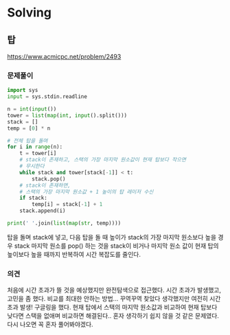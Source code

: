 # Solving

## 탑
https://www.acmicpc.net/problem/2493
### 문제풀이
```python
import sys
input = sys.stdin.readline

n = int(input())
tower = list(map(int, input().split()))
stack = []
temp = [0] * n

# 전체 탑을 돌며
for i in range(n):
    t = tower[i]
    # stack이 존재하고, 스택의 가장 마지막 원소값이 현재 탑보다 작으면
    # 무시한다
    while stack and tower[stack[-1]] < t:
        stack.pop()
    # stack이 존재하면,
    # 스택의 가장 마지막 원소값 + 1 높이의 탑 레이저 수신
    if stack:
        temp[i] = stack[-1] + 1
    stack.append(i)

print(' '.join(list(map(str, temp))))
```
탑을 돌며 stack에 넣고, 다음 탑을 돌 때 높이가 stack의 가장 마지막 원소보다 높을 경우 stack 마지막 원소를 pop() 하는 것을 stack이 비거나 마지막 원소 값이 현재 탑의 높이보다 높을 때까지 반복하여 시간 복잡도를 줄인다.
### 의견
처음에 시간 초과가 뜰 것을 예상했지만 완전탐색으로 접근했다. 시간 초과가 발생했고, 고민을 좀 했다. 비교를 최대한 안하는 방법... 꾸역꾸역 찾았다 생각했지만 여전히 시간 초과 발생! 구글링을 했다. 현재 탑에서 스택의 마지막 원소값과 비교하여 현재 탑보다 낮다면 스택을 없애며 비교하면 해결된다.. 혼자 생각하기 쉽지 않을 것 같은 문제였다. 다시 나오면 꼭 혼자 풀어봐야겠다.